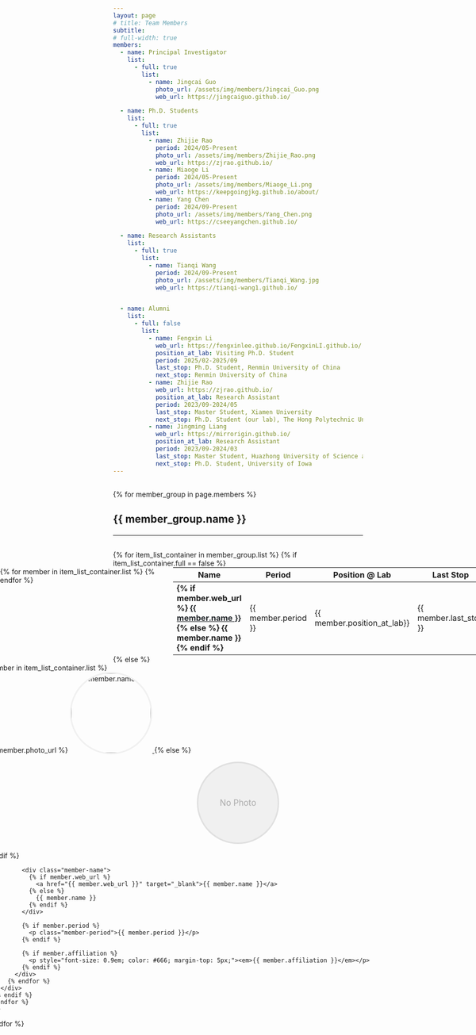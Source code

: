```yaml
---
layout: page
# title: Team Members
subtitle: 
# full-width: true
members:
  - name: Principal Investigator
    list:
      - full: true
        list:
          - name: Jingcai Guo
            photo_url: /assets/img/members/Jingcai_Guo.png
            web_url: https://jingcaiguo.github.io/

  - name: Ph.D. Students
    list:
      - full: true
        list:
          - name: Zhijie Rao
            period: 2024/05-Present
            photo_url: /assets/img/members/Zhijie_Rao.png
            web_url: https://zjrao.github.io/
          - name: Miaoge Li
            period: 2024/05-Present
            photo_url: /assets/img/members/Miaoge_Li.png
            web_url: https://keepgoingjkg.github.io/about/
          - name: Yang Chen
            period: 2024/09-Present
            photo_url: /assets/img/members/Yang_Chen.png
            web_url: https://cseeyangchen.github.io/

  - name: Research Assistants
    list:
      - full: true
        list:
          - name: Tianqi Wang
            period: 2024/09-Present
            photo_url: /assets/img/members/Tianqi_Wang.jpg
            web_url: https://tianqi-wang1.github.io/


  - name: Alumni
    list:
      - full: false
        list:
          - name: Fengxin Li
            web_url: https://fengxinlee.github.io/FengxinLI.github.io/
            position_at_lab: Visiting Ph.D. Student
            period: 2025/02-2025/09
            last_stop: Ph.D. Student, Renmin University of China
            next_stop: Renmin University of China
          - name: Zhijie Rao
            web_url: https://zjrao.github.io/
            position_at_lab: Research Assistant
            period: 2023/09-2024/05
            last_stop: Master Student, Xiamen University
            next_stop: Ph.D. Student (our lab), The Hong Polytechnic University
          - name: Jingming Liang
            web_url: https://mirrorigin.github.io/
            position_at_lab: Research Assistant
            period: 2023/09-2024/03
            last_stop: Master Student, Huazhong University of Science and Technology
            next_stop: Ph.D. Student, University of Iowa
---
```


<style>
  /* 表格居中样式 */
  .table-container {
    display: flex;
    justify-content: center;
    width: 100vw !important;
    position: relative;
    left: 50%;
    right: 50%;
    margin-left: -50vw !important;
    margin-right: -50vw !important;
  }
  
  .centered-table {
    width: 70vw !important;
    max-width: 70vw !important;
    margin: 0 auto !important;
    table-layout: fixed !important;
    border-collapse: collapse !important;
  }

  /* 调整头像成员之间的距离 */
  .row.justify-content-center {
    margin-left: -300px !important;
    margin-right: -300px !important;
  }
  
  .row.justify-content-center .col-lg-3,
  .row.justify-content-center .col-md-4,
  .row.justify-content-center .col-sm-6 {
    padding-left: 30px !important;
    padding-right: 30px !important;
    margin-bottom: 40px !important;
  }

  /* 成员名字样式 */
  .member-name {
    font-size: 1.8rem !important; /* 增大字体 */
    font-weight: 600 !important;
    color: #007bff !important; /* 蓝色 */
    margin-bottom: 8px !important;
    line-height: 1.2 !important;
  }

  .member-name a {
    color: #007bff !important; /* 确保链接也是蓝色 */
    text-decoration: none !important;
  }

  .member-name a:hover {
    color: #0056b3 !important; /* 悬停时稍微深一点的蓝色 */
    text-decoration: underline !important;
  }

  /* Period信息样式 */
  .member-period {
    font-size: 1.2rem !important;
    color: #666 !important;
    font-style: italic !important;
    margin-top: 5px !important;
    margin-bottom: 0 !important;
  }
</style>

<div class="team-members-custom" style="margin-top: 30px;">
  {% for member_group in page.members %}
    <div class="member-group-section" style="margin-bottom: 40px;">
      <h2 class="text-center" style="margin-bottom: 20px;">{{ member_group.name }}</h2>
      <hr style="margin-bottom: 30px;">
      {% for item_list_container in member_group.list %}
        {% if item_list_container.full == false %}
          <div class="table-container">
            <table class="table table-borderless centered-table"> 
              <thead>
                <tr>
                  <th style="width: 15%;">Name</th>
                  <th style="width: 15%;">Period</th>
                  <th style="width: 20%;">Position @ Lab</th>
                  <th style="width: 25%;">Last Stop</th>
                  <th style="width: 25%;">Next Stop</th>
                </tr>
              </thead>
              <tbody>
                {% for member in item_list_container.list %}
                  <tr>
                    <td>
                      <strong>
                        {% if member.web_url %}
                          <a href="{{ member.web_url }}" target="_blank" style="color: #212529;">{{ member.name }}</a>
                        {% else %}
                          {{ member.name }}
                        {% endif %}
                      </strong>
                    </td>
                    <td>{{ member.period }}</td>
                    <td>{{ member.position_at_lab}}</td>
                    <td>{{ member.last_stop }}</td>
                    <td>{{ member.next_stop }}</td>
                  </tr>
                {% endfor %}
              </tbody>
            </table>
          </div>
        {% else %}
          <div class="row justify-content-center">
            {% for member in item_list_container.list %}
              <div class="col-lg-3 col-md-4 col-sm-6 text-center" style="margin-bottom: 30px;">
                {% if member.photo_url %}
                  <a href="{{ member.web_url }}" target="_blank">
                    <img src="{{ site.baseurl }}{{ member.photo_url }}" 
                         alt="{{ member.name }}" 
                         style="width: 160px; height: 160px; 
                                object-fit: cover; 
                                border-radius: 50%; 
                                margin-bottom: 15px; 
                                border: 3px solid #f0f0f0;
                                transition: transform 0.3s ease-in-out;"
                         onmouseover="this.style.transform='scale(1.1)'" 
                         onmouseout="this.style.transform='scale(1)'">
                  </a>
                {% else %}
                  <div style="width: 160px; height: 160px; background-color: #f0f0f0; border-radius: 50%; margin: 0 auto 15px; display: flex; align-items: center; justify-content: center; border: 3px solid #e0e0e0;">
                    <span style="font-size: 1.2em; color: #aaa;">No Photo</span>
                  </div>
                {% endif %}
                
                <div class="member-name">
                  {% if member.web_url %}
                    <a href="{{ member.web_url }}" target="_blank">{{ member.name }}</a> 
                  {% else %}
                    {{ member.name }}
                  {% endif %}
                </div>
                
                {% if member.period %}
                  <p class="member-period">{{ member.period }}</p>
                {% endif %}
                
                {% if member.affiliation %}
                  <p style="font-size: 0.9em; color: #666; margin-top: 5px;"><em>{{ member.affiliation }}</em></p>
                {% endif %}
              </div>
            {% endfor %}
          </div>
        {% endif %}
      {% endfor %}
    </div>
  {% endfor %}
</div>

